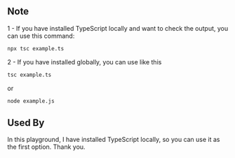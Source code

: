 
## Note
1 - If you have installed TypeScript locally and want to check the output, you can use this command:

```bash
npx tsc example.ts
```

2 - If you have installed globally, you can use like this
```bash
tsc example.ts
```
or
```bash
node example.js
```

## Used By

In this playground, I have installed TypeScript locally, so you can use it as the first option. Thank you.
